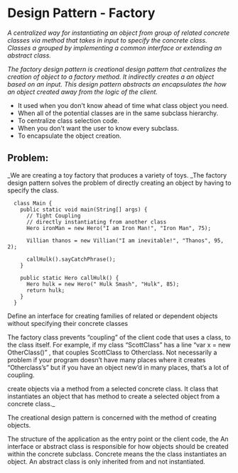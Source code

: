 # Design Pattern - Factory

_A centralized way for instantiating an object from group of related concrete classes via method that takes in input to specify the concrete class. Classes a grouped by implementing a common interface or extending an abstract class._


_The factory design pattern is creational design pattern that centralizes the creation of object to a factory method. It indirectly creates a an object based on an input. This design pattern abstracts an encapsulates the how an object created away from the logic of the client._ 

  - It used when you don't know ahead of time what class object you need.
  - When all of the potential classes are in the same subclass hierarchy. 
  - To centralize class selection code. 
  - When you don't want the user to know every subclass.
  - To encapsulate the object creation. 

## Problem: 
  _We are creating a toy factory that produces a variety of toys.
  _The factory design pattern solves the problem of directly creating an object by having to specify the class. 

  ```
    class Main { 
      public static void main(String[] args) {
        // Tight Coupling 
        // directly instantiating from another class
        Hero ironMan = new Hero("I am Iron Man!", "Iron Man", 75);

        Villian thanos = new Villian("I am inevitable!", "Thanos", 95, 2);

        callHulk().sayCatchPhrase();
      }

      public static Hero callHulk() {
        Hero hulk = new Hero(" Hulk Smash", "Hulk", 85);
        return hulk;
      }
    }
  ```



Define an interface for creating families of related or dependent objects without specifying their concrete classes

  The factory class prevents “coupling” of the client code that uses a class, to the class itself. For example, if my class “ScottClass” has a line “var x = new OtherClass()” , that couples ScottClass to Otherclass. Not necessarily a problem if your program doesn’t have many places where it creates “Otherclass’s” but if you have an object new’d in many places, that’s a lot of coupling.
 

create objects via a method from a selected concrete class. It class that instantiates an object that has method to create a selected object from a concrete class._

The creational design pattern is concerned with the method of creating objects. 

The structure of the application as the entry point or the client code, the  An interface or abstract class is responsible for how objects should be created within the concrete subclass. Concrete means the the class instantiates an object. An abstract class is only inherited from and not instantiated. 





  